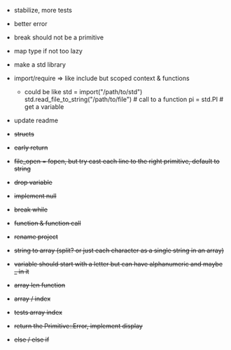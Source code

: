 
- stabilize, more tests
- better error
- break should not be a primitive
- map type if not too lazy
- make a std library
- import/require => like include but scoped context & functions
    - could be like 
        std = import("/path/to/std")
        std.read_file_to_string("/path/to/file") # call to a function
        pi = std.PI # get a variable
        
- update readme

- <s>structs</s>
- <s>early return</s>
- <s>file_open = fopen, but try cast each line to the right primitive, default to string</s>
- <s>drop variable</s>
- <s>implement null</s>
- <s>break while</s>
- <s>function & function call</s>
- <s> rename project </s>
- <s>string to array (split? or just each character as a single string in an array)</s>
- <s>variable should start with a letter but can have alphanumeric and maybe _ in it</s>
- <s>array len function</s>
- <s>array / index</s>
- <s>tests array index</s>
- <s>return the Primitive::Error, implement display</s>
- <s>else / else if</s>
